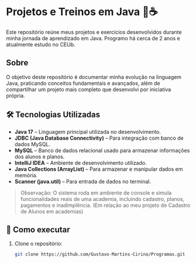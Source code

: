 # Projetos e Treinos em Java 🧠☕️

Este repositório reúne meus projetos e exercícios desenvolvidos durante minha jornada de aprendizado em Java. Programo há cerca de 2 anos e atualmente estudo no CEUb.

## Sobre

O objetivo deste repositório é documentar minha evolução na linguagem Java, praticando conceitos fundamentais e avançados, além de compartilhar um projeto mais completo que desenvolvi por iniciativa própria.

## 🛠 Tecnologias Utilizadas

- **Java 17** – Linguagem principal utilizada no desenvolvimento.
- **JDBC (Java Database Connectivity)** – Para integração com banco de dados MySQL.
- **MySQL** – Banco de dados relacional usado para armazenar informações dos alunos e planos.
- **IntelliJ IDEA** – Ambiente de desenvolvimento utilizado.
- **Java Collections (ArrayList)** – Para armazenar e manipular dados em memória.
- **Scanner (java.util)** – Para entrada de dados no terminal.

> Observação: O sistema roda em ambiente de console e simula funcionalidades reais de uma academia, incluindo cadastro, planos, pagamentos e inadimplência. (Em relação ao meu projeto de Cadastro de Alunos em academias) 

 
## 🚀 Como executar

1. Clone o repositório:
   ```bash
   git clone https://github.com/Gustavo-Martins-Cirino/Programas.git
